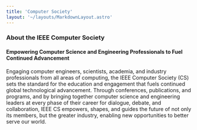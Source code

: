 ```yaml
---
title: 'Computer Society'
layout: '~/layouts/MarkdownLayout.astro'
---
```


### About the IEEE Computer Society

#### Empowering Computer Science and Engineering Professionals to Fuel Continued Advancement

Engaging computer engineers, scientists, academia, and industry professionals from all areas of computing, the IEEE Computer Society (CS) sets the standard for the education and engagement that fuels continued global technological advancement. Through conferences, publications, and programs, and by bringing together computer science and engineering leaders at every phase of their career for dialogue, debate, and collaboration, IEEE CS empowers, shapes, and guides the future of not only its members, but the greater industry, enabling new opportunities to better serve our world.
